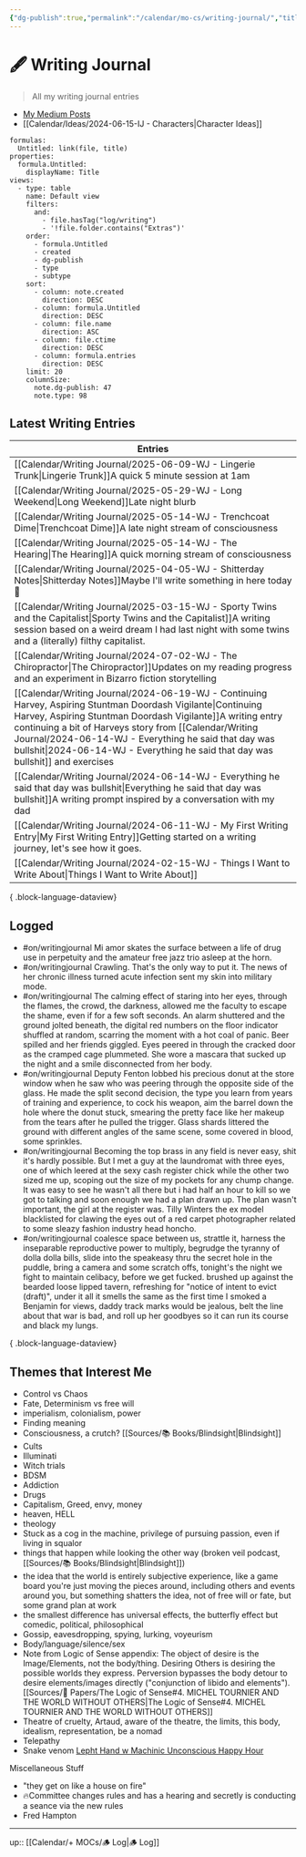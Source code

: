 ```yaml
---
{"dg-publish":true,"permalink":"/calendar/mo-cs/writing-journal/","title":"🖋 Writing Journal","tags":["on/writing"]}
---
```



# 🖋 Writing Journal

> All my writing journal entries

- [My Medium Posts](https://medium.com/@tophergroenink)
- [[Calendar/Ideas/2024-06-15-IJ - Characters\|Character Ideas]]

```base
formulas:
  Untitled: link(file, title)
properties:
  formula.Untitled:
    displayName: Title
views:
  - type: table
    name: Default view
    filters:
      and:
        - file.hasTag("log/writing")
        - '!file.folder.contains("Extras")'
    order:
      - formula.Untitled
      - created
      - dg-publish
      - type
      - subtype
    sort:
      - column: note.created
        direction: DESC
      - column: formula.Untitled
        direction: DESC
      - column: file.name
        direction: ASC
      - column: file.ctime
        direction: DESC
      - column: formula.entries
        direction: DESC
    limit: 20
    columnSize:
      note.dg-publish: 47
      note.type: 98

```

## Latest Writing Entries

| Entries                                                                                                                                                                                                                                                                                                                        |
| ------------------------------------------------------------------------------------------------------------------------------------------------------------------------------------------------------------------------------------------------------------------------------------------------------------------------------ |
| [[Calendar/Writing Journal/2025-06-09-WJ - Lingerie Trunk\|Lingerie Trunk]]<span class='summary'>A quick 5 minute session at 1am</span>                                                                                                                                                                                     |
| [[Calendar/Writing Journal/2025-05-29-WJ - Long Weekend\|Long Weekend]]<span class='summary'>Late night blurb </span>                                                                                                                                                                                                       |
| [[Calendar/Writing Journal/2025-05-14-WJ - Trenchcoat Dime\|Trenchcoat Dime]]<span class='summary'>A late night stream of consciousness</span>                                                                                                                                                                              |
| [[Calendar/Writing Journal/2025-05-14-WJ - The Hearing\|The Hearing]]<span class='summary'>A quick morning stream of consciousness </span>                                                                                                                                                                                  |
| [[Calendar/Writing Journal/2025-04-05-WJ - Shitterday Notes\|Shitterday Notes]]<span class='summary'>Maybe I'll write something in here today 🤔 </span>                                                                                                                                                                    |
| [[Calendar/Writing Journal/2025-03-15-WJ - Sporty Twins and the Capitalist\|Sporty Twins and the Capitalist]]<span class='summary'>A writing session based on a weird dream I had last night with some twins and a (literally) filthy capitalist.</span>                                                                    |
| [[Calendar/Writing Journal/2024-07-02-WJ - The Chiropractor\|The Chiropractor]]<span class='summary'>Updates on my reading progress and an experiment in Bizarro fiction storytelling</span>                                                                                                                                |
| [[Calendar/Writing Journal/2024-06-19-WJ - Continuing Harvey, Aspiring Stuntman Doordash Vigilante\|Continuing Harvey, Aspiring Stuntman Doordash Vigilante]]<span class='summary'>A writing entry continuing a bit of Harveys story from [[Calendar/Writing Journal/2024-06-14-WJ - Everything he said that day was bullshit\|2024-06-14-WJ - Everything he said that day was bullshit]] and exercises</span> |
| [[Calendar/Writing Journal/2024-06-14-WJ - Everything he said that day was bullshit\|Everything he said that day was bullshit]]<span class='summary'>A writing prompt inspired by a conversation with my dad</span>                                                                                                         |
| [[Calendar/Writing Journal/2024-06-11-WJ - My First Writing Entry\|My First Writing Entry]]<span class='summary'>Getting started on a writing journey, let's see how it goes.</span>                                                                                                                                        |
| [[Calendar/Writing Journal/2024-02-15-WJ - Things I Want to Write About\|Things I Want to Write About]]<span class='summary'></span>                                                                                                                                                                                        |

{ .block-language-dataview}

## Logged

- #on/writingjournal Mi amor skates the surface between a life of drug use in perpetuity and the amateur free jazz trio asleep at the horn.
- #on/writingjournal Crawling. That's the only way to put it. The news of her chronic illness turned acute infection sent my skin into military mode.
- #on/writingjournal The calming effect of staring into her eyes, through the flames, the crowd, the darkness, allowed me the faculty to escape the shame, even if for a few soft seconds. An alarm shuttered and the ground jolted beneath, the digital red numbers on the floor indicator shuffled at random, scarring the moment with a hot coal of panic. Beer spilled and her friends giggled. Eyes peered in through the cracked door as the cramped cage plummeted. She wore a mascara that sucked up the night and a smile disconnected from her body.
- #on/writingjournal Deputy Fenton lobbed his precious donut at the store window when he saw who was peering through the opposite side of the glass. He made the split second decision, the type you learn from years of training and experience, to cock his weapon, aim the barrel down the hole where the donut stuck, smearing the pretty face like her makeup from the tears after he pulled the trigger. Glass shards littered the ground with different angles of the same scene, some covered in blood, some sprinkles.
- #on/writingjournal Becoming the top brass in any field is never easy, shit it's hardly possible. But I met a guy at the laundromat with three eyes, one of which leered at the sexy cash register chick while the other two sized me up, scoping out the size of my pockets for any chump change. It was easy to see he wasn't all there but i had half an hour to kill so we got to talking and soon enough we had a plan drawn up.  The plan wasn't important, the girl at the register was. Tilly Winters the ex model blacklisted for clawing the eyes out of a red carpet photographer related to some sleazy fashion industry head honcho.
- #on/writingjournal coalesce space between us, strattle it, harness the inseparable reproductive power to multiply, begrudge the tyranny of dolla dolla bills, slide into the speakeasy thru the secret hole in the puddle, bring a camera and some scratch offs, tonight's the night we fight to maintain celibacy, before we get fucked. brushed up against the bearded loose lipped tavern, refreshing for "notice of intent to evict (draft)", under it all it smells the same as the first time I smoked a Benjamin for views, daddy track marks would be jealous, belt the line about that war is bad, and roll up her goodbyes so it can run its course and black my lungs.

{ .block-language-dataview}
## Themes that Interest Me

- Control vs Chaos
- Fate, Determinism vs free will
- imperialism, colonialism, power
- Finding meaning
- Consciousness, a crutch? [[Sources/📚 Books/Blindsight\|Blindsight]]
- Cults
- Illuminati
- Witch trials 
- BDSM
- Addiction
- Drugs
- Capitalism, Greed, envy, money
- heaven, HELL
- theology
- Stuck as a cog in the machine, privilege of pursuing passion, even if living in squalor 
- things that happen while looking the other way (broken veil podcast, [[Sources/📚 Books/Blindsight\|Blindsight]])
- the idea that the world is entirely subjective experience, like a game board you're just moving the pieces around, including others and events around you, but something shatters the idea, not of free will or fate, but some grand plan at work
- the smallest difference has universal effects, the butterfly effect but comedic, political, philosophical  
- Gossip, eavesdropping, spying, lurking, voyeurism
- Body/language/silence/sex
- Note from Logic of Sense appendix: The object of desire is the Image/Elements, not the body/thing. Desiring Others is desiring the possible worlds they express. Perversion bypasses the body detour to desire elements/images directly ("conjunction of libido and elements").  [[Sources/📜 Papers/The Logic of Sense#4. MICHEL TOURNIER AND THE WORLD WITHOUT OTHERS\|The Logic of Sense#4. MICHEL TOURNIER AND THE WORLD WITHOUT OTHERS]]
- Theatre of cruelty, Artaud, aware of the theatre, the limits, this body, idealism, representation, be a nomad
- Telepathy
- Snake venom [Lepht Hand w Machinic Unconscious Happy Hour](https://youtu.be/-x1XQ5dVM5Y?si=Gw9vG-nSafKTciDg)

Miscellaneous Stuff
- "they get on like a house on fire"
- 🔥Committee changes rules and has a hearing and secretly is conducting a seance via the new rules
- Fred Hampton 

---
up:: [[Calendar/+ MOCs/🪵 Log\|🪵 Log]]

